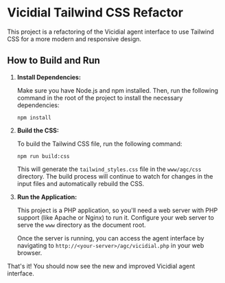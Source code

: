 # Vicidial Tailwind CSS Refactor

This project is a refactoring of the Vicidial agent interface to use Tailwind CSS for a more modern and responsive design.

## How to Build and Run

1.  **Install Dependencies:**

    Make sure you have Node.js and npm installed. Then, run the following command in the root of the project to install the necessary dependencies:

    ```
    npm install
    ```

2.  **Build the CSS:**

    To build the Tailwind CSS file, run the following command:

    ```
    npm run build:css
    ```

    This will generate the `tailwind_styles.css` file in the `www/agc/css` directory. The build process will continue to watch for changes in the input files and automatically rebuild the CSS.

3.  **Run the Application:**

    This project is a PHP application, so you'll need a web server with PHP support (like Apache or Nginx) to run it. Configure your web server to serve the `www` directory as the document root.

    Once the server is running, you can access the agent interface by navigating to `http://<your-server>/agc/vicidial.php` in your web browser.


That's it! You should now see the new and improved Vicidial agent interface.
